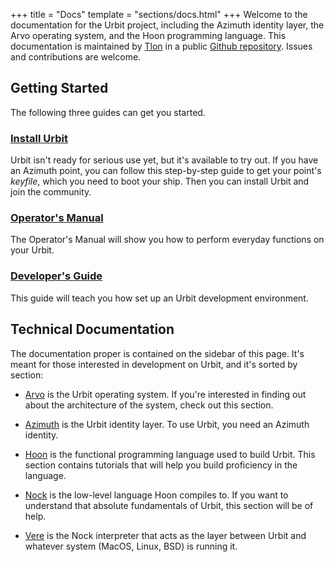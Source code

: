 +++
title = "Docs"
template = "sections/docs.html"
+++
Welcome to the documentation for the Urbit project, including the Azimuth identity layer, the Arvo operating system, and the Hoon programming language. This documentation is maintained by [Tlon](https://tlon.io) in a public [Github repository](https://github.com/urbit/docs). Issues and contributions are welcome.

## Getting Started

The following three guides can get you started.

### [Install Urbit](/install)

Urbit isn't ready for serious use yet, but it's available to try out. If you have an Azimuth point, you can follow this step-by-step guide to get your point's _keyfile_, which you need to boot your ship. Then you can install Urbit and join the community.

### [Operator's Manual](/operations)

The Operator's Manual will show you how to perform everyday functions on your Urbit.

### [Developer's Guide](/develop)

This guide will teach you how set up an Urbit development environment.

## Technical Documentation

The documentation proper is contained on the sidebar of this page. It's meant for those interested in development on Urbit, and it's sorted by section:

- [Arvo](../arvo) is the Urbit operating system. If you're interested in finding out about the architecture of the system, check out this section.

- [Azimuth](../arvo) is the Urbit identity layer. To use Urbit, you need an Azimuth identity.

- [Hoon](../hoon) is the functional programming language used to build Urbit. This section contains tutorials that will help you build proficiency in the language.

- [Nock](../nock) is the low-level language Hoon compiles to. If you want to understand that absolute fundamentals of Urbit, this section will be of help.

- [Vere](../vere) is the Nock interpreter that acts as the layer between Urbit and whatever system (MacOS, Linux, BSD) is running it.
